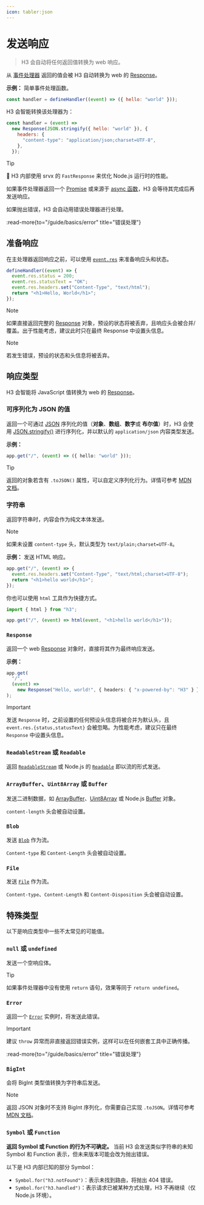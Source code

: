 ```yaml
---
icon: tabler:json
---
```


# 发送响应

> H3 会自动将任何返回值转换为 web 响应。

从 [事件处理器](/guide/basics/handler) 返回的值会被 H3 自动转换为 web 的 [Response](https://developer.mozilla.org/en-US/docs/Web/API/Response)。

**示例：** 简单事件处理函数。

```js
const handler = defineHandler((event) => ({ hello: "world" }));
```

H3 会智能转换该处理器为：

```js
const handler = (event) =>
  new Response(JSON.stringify({ hello: "world" }), {
    headers: {
      "content-type": "application/json;charset=UTF-8",
    },
  });
```

> [!TIP]
> 🚀 H3 内部使用 srvx 的 `FastResponse` 来优化 Node.js 运行时的性能。

如果事件处理器返回一个 [Promise](https://developer.mozilla.org/en-US/docs/Web/JavaScript/Reference/Global_Objects/Promise) 或来源于 [async 函数](https://developer.mozilla.org/en-US/docs/Web/JavaScript/Reference/Statements/async_function)，H3 会等待其完成后再发送响应。

如果抛出错误，H3 会自动用错误处理器进行处理。

:read-more{to="/guide/basics/error" title="错误处理"}

## 准备响应

在主处理器返回响应之前，可以使用 [`event.res`](/guide/api/h3event#eventres) 来准备响应头和状态。

```js
defineHandler((event) => {
  event.res.status = 200;
  event.res.statusText = "OK";
  event.res.headers.set("Content-Type", "text/html");
  return "<h1>Hello, World</h1>";
});
```

> [!NOTE]
> 如果直接返回完整的 [Response](https://developer.mozilla.org/en-US/docs/Web/API/Response/Response) 对象，预设的状态将被丢弃，且响应头会被合并/覆盖。出于性能考虑，建议此时只在最终 Response 中设置头信息。

> [!NOTE]
> 若发生错误，预设的状态和头信息将被丢弃。

## 响应类型

H3 会智能将 JavaScript 值转换为 web 的 [Response](https://developer.mozilla.org/en-US/docs/Web/API/Response/Response)。

### 可序列化为 JSON 的值

返回一个可通过 [JSON](https://developer.mozilla.org/en-US/docs/Web/JavaScript/Reference/Global_Objects/JSON) 序列化的值（**对象**、**数组**、**数字**或 **布尔值**）时，H3 会使用 [JSON.stringify()](https://developer.mozilla.org/en-US/docs/Web/JavaScript/Reference/Global_Objects/JSON/stringify) 进行序列化，并以默认的 `application/json` 内容类型发送。

**示例：**

```ts
app.get("/", (event) => ({ hello: "world" }));
```

> [!TIP]
> 返回的对象若含有 `.toJSON()` 属性，可以自定义序列化行为。详情可参考 [MDN 文档](https://developer.mozilla.org/en-US/docs/Web/JavaScript/Reference/Global_Objects/JSON/stringify)。

### 字符串

返回字符串时，内容会作为纯文本体发送。

> [!NOTE]
> 如果未设置 `content-type` 头，默认类型为 `text/plain;charset=UTF-8`。

**示例：** 发送 HTML 响应。

```ts
app.get("/", (event) => {
  event.res.headers.set("Content-Type", "text/html;charset=UTF-8");
  return "<h1>hello world</h1>";
});
```

你也可以使用 `html` 工具作为快捷方式。

```js
import { html } from "h3";

app.get("/", (event) => html(event, "<h1>hello world</h1>"));
```

### `Response`

返回一个 web [Response](https://developer.mozilla.org/en-US/docs/Web/API/Response/Response) 对象时，直接将其作为最终响应发送。

**示例：**

```ts
app.get(
  "/",
  (event) =>
    new Response("Hello, world!", { headers: { "x-powered-by": "H3" } }),
);
```

> [!IMPORTANT]
> 发送 `Response` 时，之前设置的任何预设头信息将被合并为默认头，且 `event.res.{status,statusText}` 会被忽略。为性能考虑，建议只在最终 `Response` 中设置头信息。

### `ReadableStream` 或 `Readable`

返回 [`ReadableStream`](https://developer.mozilla.org/en-US/docs/Web/API/ReadableStream) 或 Node.js 的 [`Readable`](https://nodejs.org/api/stream.html#readable-streams) 即以流的形式发送。

### `ArrayBuffer`、`Uint8Array` 或 `Buffer`

发送二进制数据，如 [ArrayBuffer](https://developer.mozilla.org/en-US/docs/Web/JavaScript/Reference/Global_Objects/ArrayBuffer)、[Uint8Array](https://developer.mozilla.org/en-US/docs/Web/JavaScript/Reference/Global_Objects/Uint8Array) 或 Node.js [Buffer](https://nodejs.org/api/buffer.html#buffer) 对象。

`content-length` 头会被自动设置。

### `Blob`

发送 [`Blob`](https://developer.mozilla.org/en-US/docs/Web/API/Blob) 作为流。

`Content-type` 和 `Content-Length` 头会被自动设置。

### `File`

发送 [`File`](https://developer.mozilla.org/en-US/docs/Web/API/File) 作为流。

`Content-type`、`Content-Length` 和 `Content-Disposition` 头会被自动设置。

## 特殊类型

以下是响应类型中一些不太常见的可能值。

### `null` 或 `undefined`

发送一个空响应体。

> [!TIP]
> 如果事件处理器中没有使用 `return` 语句，效果等同于 `return undefined`。

### `Error`

返回一个 [`Error`](https://developer.mozilla.org/en-US/docs/Web/JavaScript/Reference/Global_Objects/Error) 实例时，将发送此错误。

> [!IMPORTANT]
> 建议 `throw` 异常而非直接返回错误实例，这样可以在任何嵌套工具中正确传播。

:read-more{to="/guide/basics/error" title="错误处理"}

### `BigInt`

会将 BigInt 类型值转换为字符串后发送。

> [!NOTE]
> 返回 JSON 对象时不支持 BigInt 序列化，你需要自己实现 `.toJSON`。详情可参考 [MDN 文档](https://developer.mozilla.org/en-US/docs/Web/JavaScript/Reference/Global_Objects/JSON/stringify)。

### `Symbol` 或 `Function`

**返回 Symbol 或 Function 的行为不可确定。** 当前 H3 会发送类似字符串的未知 Symbol 和 Function 表示，但未来版本可能会改为抛出错误。

以下是 H3 内部已知的部分 Symbol：

- `Symbol.for("h3.notFound")`：表示未找到路由，将抛出 404 错误。
- `Symbol.for("h3.handled")`：表示请求已被某种方式处理，H3 不再继续（仅 Node.js 环境）。
